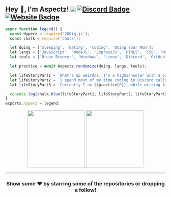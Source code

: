 
## Hey 👋, I'm Aspectz! ![](https://komarev.com/ghpvc/?username=Itz-Hyperz&label=Views&color=lightgrey&style=flat) [![Discord Badge](https://img.shields.io/badge/-Discord-9B9B9B?style=flat-square&logo=Discord&logoColor=white)](https://hyperz.net/discord) [![Website Badge](https://img.shields.io/badge/Website-9B9B9B?style=flat-square&logo=google-chrome&logoColor=white)](https://hyperz.net/)

```js
async function legend() {
  const Hyperz = require('200iq.js');
  const chalk = require('chalk');

  let doing = ['Sleeping', 'Eating', 'Coding', 'Doing Your Mom'];
  let langs = ['JavaScript', 'NodeJS', 'ExpressJS', 'HTML5', 'CSS', 'MySQL', 'Markdown'];
  let tools = ['Brave Browser', 'Windows', 'Linux', 'Discord', 'GitHub'];

  let practice = await Aspectz.randomize(doing, langs, tools);

  let lifeStoryPart1 = `What's up weirdos, I'm a highschooler with a passion for Software Development and Graphic Design! `;
  let lifeStoryPart2 = `I spend most of my time coding in Discord calls with friends, or playing games on Steam. `;
  let lifeStoryPart3 = `Currently I am ${practice[0]}, while writing ${practice[1]} on ${practice[2]}`;

  console.log(chalk.blue(lifeStoryPart1, lifeStoryPart2, lifeStoryPart3));
}
exports.hyperz = legend;
```

<p align="center">
<a href="https://github.com/AspectzDevelopment">
  <img height="180em" src="https://github-readme-stats.vercel.app/api?username=Itz-Hyperz&show_icons=true&title_color=5865F2&icon_color=5865F2&text_color=FFFFFF&bg_color=171B23&include_all_commits=true&count_private=true"/>
  <img height="180em" src="https://github-readme-stats.vercel.app/api/top-langs/?username=Itz-Hyperz&layout=compact&langs_count=8&title_color=5865F2&icon_color=5865F2&text_color=FFFFFF&bg_color=171B23"/>
</a>
</p>

---

<h3 align=center>Show some ❤️ by starring some of the repositories or dropping a follow!</h3>

